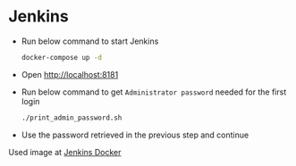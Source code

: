 # Jenkins

* Run below command to start Jenkins

    ```bash
    docker-compose up -d
    ```

* Open [http://localhost:8181](http://localhost:8181)
* Run below command to get `Administrator password` needed for the first login

    ```bash
    ./print_admin_password.sh
    ```

* Use the password retrieved in the previous step and continue

Used image at [Jenkins Docker](https://hub.docker.com/r/jenkins/jenkins/)
